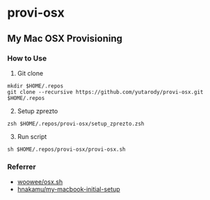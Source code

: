 # provi-osx

## My Mac OSX Provisioning
### How to Use
1. Git clone
```
mkdir $HOME/.repos
git clone --recursive https://github.com/yutarody/provi-osx.git  $HOME/.repos
```
2. Setup zprezto
```
zsh $HOME/.repos/provi-osx/setup_zprezto.zsh
```

3. Run script
```
sh $HOME/.repos/provi-osx/provi-osx.sh
```

### Referrer
  + [woowee/osx.sh](https://gist.github.com/woowee/6414643)
  + [hnakamu/my-macbook-initial-setup](https://github.com/hnakamur/my-macbook-initial-setup)
